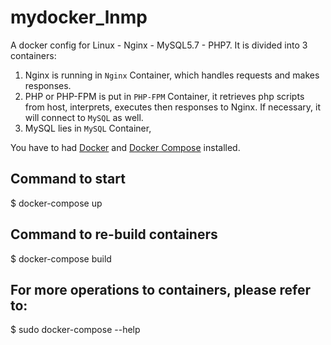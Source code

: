 # mydocker_lnmp
A docker config for Linux - Nginx - MySQL5.7 - PHP7. It is divided into 3 containers:

1. Nginx is running in `Nginx` Container, which handles requests and makes responses.
2. PHP or PHP-FPM is put in `PHP-FPM` Container, it retrieves php scripts from host, interprets, executes then responses to Nginx. If necessary, it will connect to `MySQL` as well.
3. MySQL lies in `MySQL` Container,

You have to had [Docker](https://docs.docker.com) and [Docker Compose](https://docs.docker.com/compose) installed.

## Command to start

$ docker-compose up

## Command to re-build containers

$ docker-compose build

## For more operations to containers, please refer to:

$ sudo docker-compose --help
